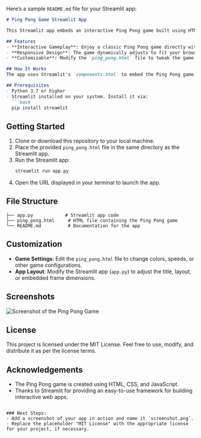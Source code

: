 Here’s a sample `README.md` file for your Streamlit app:

```markdown
# Ping Pong Game Streamlit App

This Streamlit app embeds an interactive Ping Pong game built using HTML, CSS, and JavaScript. The game adjusts to the size of the browser window, making it playable on both small screens (e.g., phones) and large displays.

## Features
- **Interactive Gameplay**: Enjoy a classic Ping Pong game directly within the app.
- **Responsive Design**: The game dynamically adjusts to fit your browser's window size.
- **Customizable**: Modify the `ping_pong.html` file to tweak the game's design, controls, or behavior.

## How It Works
The app uses Streamlit's `components.html` to embed the Ping Pong game into a Streamlit interface. The game logic and UI are handled entirely in the `ping_pong.html` file.

## Prerequisites
- Python 3.7 or higher
- Streamlit installed on your system. Install it via:
  ```bash
  pip install streamlit
  ```

## Getting Started
1. Clone or download this repository to your local machine.
2. Place the provided `ping_pong.html` file in the same directory as the Streamlit app.
3. Run the Streamlit app:
   ```bash
   streamlit run app.py
   ```
4. Open the URL displayed in your terminal to launch the app.

## File Structure
```
├── app.py            # Streamlit app code
├── ping_pong.html     # HTML file containing the Ping Pong game
└── README.md          # Documentation for the app
```

## Customization
- **Game Settings**: Edit the `ping_pong.html` file to change colors, speeds, or other game configurations.
- **App Layout**: Modify the Streamlit app (`app.py`) to adjust the title, layout, or embedded frame dimensions.

## Screenshots
![Screenshot of the Ping Pong Game](screenshot.png) <!-- Add an actual screenshot if available -->

## License
This project is licensed under the MIT License. Feel free to use, modify, and distribute it as per the license terms.

## Acknowledgements
- The Ping Pong game is created using HTML, CSS, and JavaScript.
- Thanks to Streamlit for providing an easy-to-use framework for building interactive web apps.
```

### Next Steps:
- Add a screenshot of your app in action and name it `screenshot.png`.
- Replace the placeholder "MIT License" with the appropriate license for your project, if necessary.